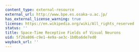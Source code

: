 ```yaml
---
content_type: external-resource
external_url: http://www.bpe.es.osaka-u.ac.jp/
has_external_license_warning: true
license: https://en.wikipedia.org/wiki/All_rights_reserved
status: ''
title: Space-Time Receptive Fields of Visual Neurons
uid: 5f26a806-c9e1-4e9a-ae3c-1b0ba6de7ed0
wayback_url: ''
---
```

